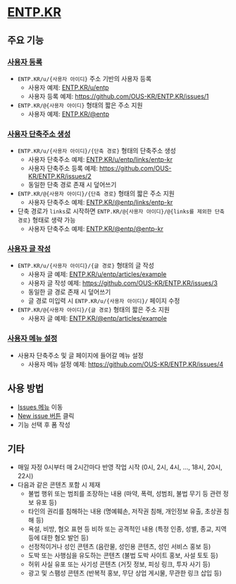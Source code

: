 # [ENTP.KR](https://entp.kr)

## 주요 기능

### [사용자 등록](https://github.com/OUS-KR/ENTP.KR/issues/new?template=01-user-register-by-issue.yml)

- `ENTP.KR/u/{사용자 아이디}` 주소 기반의 사용자 등록
  - 사용자 예제: [ENTP.KR/u/entp](https://entp.kr/u/entp)
  - 사용자 등록 예제: https://github.com/OUS-KR/ENTP.KR/issues/1
- `ENTP.KR/@{사용자 아이디}` 형태의 짧은 주소 지원
  - 사용자 예제: [ENTP.KR/@entp](https://entp.kr/@entp)

### [사용자 단축주소 생성](https://github.com/OUS-KR/ENTP.KR/issues/new?template=02-user-short-url-register-by-issue.yml)

- `ENTP.KR/u/{사용자 아이디}/{단축 경로}` 형태의 단축주소 생성
  - 사용자 단축주소 예제: [ENTP.KR/u/entp/links/entp-kr](https://entp.kr/u/entp/links/entp-kr)
  - 사용자 단축주소 등록 예제: https://github.com/OUS-KR/ENTP.KR/issues/2
  - 동일한 단축 경로 존재 시 덮어쓰기
- `ENTP.KR/@{사용자 아이디}/{단축 경로}` 형태의 짧은 주소 지원
  - 사용자 단축주소 예제: [ENTP.KR/@entp/links/entp-kr](https://entp.kr/@entp/links/entp-kr)
- 단축 경로가 `links`로 시작하면 `ENTP.KR/@{사용자 아이디}/@{links를 제외한 단축 경로}` 형태로 생략 가능
  - 사용자 단축주소 예제: [ENTP.KR/@entp/@entp-kr](https://entp.kr/@entp/@entp-kr)

### [사용자 글 작성](https://github.com/OUS-KR/ENTP.KR/issues/new?template=03-user-article-writing-by-issue.yml)

- `ENTP.KR/u/{사용자 아이디}/{글 경로}` 형태의 글 작성
  - 사용자 글 예제: [ENTP.KR/u/entp/articles/example](https://entp.kr/u/entp/articles/example)
  - 사용자 글 작성 예제: https://github.com/OUS-KR/ENTP.KR/issues/3
  - 동일한 글 경로 존재 시 덮어쓰기
  - 글 경로 미입력 시 `ENTP.KR/u/{사용자 아이디}/` 페이지 수정
- `ENTP.KR/@{사용자 아이디}/{글 경로}` 형태의 짧은 주소 지원
  - 사용자 글 예제: [ENTP.KR/@entp/articles/example](https://entp.kr/@entp/articles/example)
 
### [사용자 메뉴 설정](https://github.com/OUS-KR/ENTP.KR/issues/new?template=04-user-menu-setting-by-issue.yml)

- 사용자 단축주소 및 글 페이지에 들어갈 메뉴 설정
  - 사용자 메뉴 설정 예제: https://github.com/OUS-KR/ENTP.KR/issues/4

## 사용 방법

- [Issues 메뉴](https://github.com/OUS-KR/ENTP.KR/issues) 이동
- [New issue 버튼](https://github.com/OUS-KR/ENTP.KR/issues/new/choose) 클릭
- 기능 선택 후 폼 작성

## 기타

- 매일 자정 0시부터 매 2시간마다 반영 작업 시작 (0시, 2시, 4시, ..., 18시, 20시, 22시)
- 다음과 같은 콘텐츠 포함 시 제재
  - 불법 행위 또는 범죄를 조장하는 내용 (마약, 폭력, 성범죄, 불법 무기 등 관련 정보 유포 등)
  - 타인의 권리를 침해하는 내용 (명예훼손, 저작권 침해, 개인정보 유출, 초상권 침해 등)
  - 욕설, 비방, 혐오 표현 등 비하 또는 공격적인 내용 (특정 인종, 성별, 종교, 지역 등에 대한 혐오 발언 등)
  - 선정적이거나 성인 콘텐츠 (음란물, 성인용 콘텐츠, 성인 서비스 홍보 등)
  - 도박 또는 사행심을 유도하는 콘텐츠 (불법 도박 사이트 홍보, 사설 토토 등)
  - 허위 사실 유포 또는 사기성 콘텐츠 (거짓 정보, 피싱 링크, 투자 사기 등)
  - 광고 및 스팸성 콘텐츠 (반복적 홍보, 무단 상업 게시물, 무관한 링크 삽입 등)
